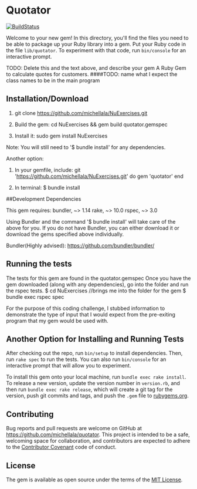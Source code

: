 # Quotator
[![BuildStatus](https://travis-ci.org/michellala/NuExercises.svg?branch=master)](https://travis-ci.org/michellala/NuExercises)

Welcome to your new gem! In this directory, you'll find the files you need to be able to package up your Ruby library into a gem. Put your Ruby code in the file `lib/quotator`. To experiment with that code, run `bin/console` for an interactive prompt.

TODO: Delete this and the text above, and describe your gem
A Ruby Gem to calculate quotes for customers.
####TODO: name what I expect the class names to be in the main program


## Installation/Download

1. git clone https://github.com/michellala/NuExercises.git

2. Build the gem:
  cd NuExercises && gem build quotator.gemspec

3. Install it:
  sudo gem install NuExercises

Note: You will still need to '$ bundle install' for any dependencies.

  Another option:

1. In your gemfile, include:
  git 'https://github.com/michellala/NuExercises.git' do
  gem 'quotator'
  end

2. In terminal:
  $ bundle install


##Development Dependencies

This gem requires:
bundler, ~> 1.14
rake, ~> 10.0
rspec, ~> 3.0

Using Bundler and the command '$ bundle install' will take care of the above for you. If you do not have Bundler, you can either download it or download the gems specified above individually.

Bundler(Highly advised):
https://github.com/bundler/bundler/



## Running the tests

The tests for this gem are found in the quotator.gemspec
Once you have the gem downloaded (along with any dependencies), go into the folder and run the rspec tests.
  $ cd NuExercises  //brings me into the folder for the gem
  $ bundle exec rspec spec

For the purpose of this coding challenge, I stubbed information to demonstrate the type of input that I would expect from the pre-exiting program that my gem would be used with.


## Another Option for Installing and Running Tests

After checking out the repo, run `bin/setup` to install dependencies. Then, run `rake spec` to run the tests. You can also run `bin/console` for an interactive prompt that will allow you to experiment.

To install this gem onto your local machine, run `bundle exec rake install`. To release a new version, update the version number in `version.rb`, and then run `bundle exec rake release`, which will create a git tag for the version, push git commits and tags, and push the `.gem` file to [rubygems.org](https://rubygems.org).

## Contributing

Bug reports and pull requests are welcome on GitHub at https://github.com/michellala/quotator. This project is intended to be a safe, welcoming space for collaboration, and contributors are expected to adhere to the [Contributor Covenant](http://contributor-covenant.org) code of conduct.


## License

The gem is available as open source under the terms of the [MIT License](http://opensource.org/licenses/MIT).
